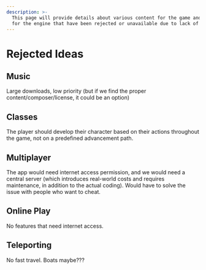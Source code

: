 ```yaml
---
description: >-
  This page will provide details about various content for the game and feature
  for the engine that have been rejected or unavailable due to lack of content.
---
```


# Rejected Ideas

## Music

Large downloads, low priority (but if we find the proper content/composer/license, it could be an option)

## Classes

The player should develop their character based on their actions throughout the game, not on a predefined advancement path.

## Multiplayer

The app would need internet access permission, and we would need a central server (which introduces real-world costs and requires maintenance, in addition to the actual coding). Would have to solve the issue with people who want to cheat.

## Online Play

No features that need internet access.

## Teleporting

No fast travel. Boats maybe???

## Auto-leveling Monsters

Similar to Oblivion, their difficulty should be predetermined based on the area that they spawn in.
